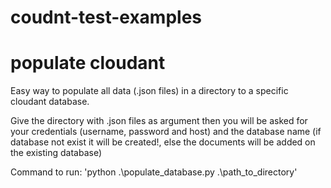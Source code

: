 # coudnt-test-examples

# populate cloudant
Easy way to populate all data (.json files) in a directory to a specific cloudant database.

Give the directory with .json files as argument then you will be asked for your credentials (username, password and host) 
and the database name (if database not exist it will be created!, else the documents will be added on the existing database)

Command to run:
'python .\populate_database.py .\path_to_directory'
